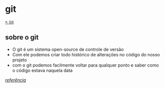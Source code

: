 # git

<sub>[:arrow_upper_left: Git](readme.md)<sub>

## sobre o git

- O git é um sistema open-source de controle de versão
- Com ele podemos criar todo histórico de alterações no código do nosso projeto
- com o git podemos facilmente voltar para qualquer ponto e saber como o código estava naquela data

[*referência*](https://blog.rocketseat.com.br/iniciando-com-git-github/)


